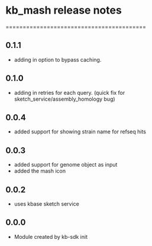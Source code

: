 # kb_mash release notes
=========================================


## 0.1.1
- adding in option to bypass caching.

## 0.1.0
- adding in retries for each query. (quick fix for sketch_service/assembly_homology bug)

## 0.0.4
- added support for showing strain name for refseq hits

## 0.0.3
- added support for genome object as input
- added the mash icon

## 0.0.2
- uses kbase sketch service

## 0.0.0
- Module created by kb-sdk init
